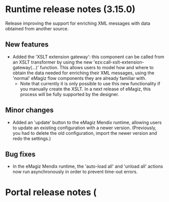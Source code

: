 # Runtime release notes (3.15.0)
Release improving the support for enriching XML messages with data obtained from another source.
## New features
- Added the 'XSLT extension gateway': this component can be called from an XSLT transformer by using the new 'ezx:call-xslt-extension-gateway(...)' function. This allows users to model how and where to obtain the data needed for enriching their XML messages, using the 'normal' eMagiz flow components they are already familiar with.
  - Note that currently it is only possible to use this new functionality if you manually create the XSLT. In a next release of eMagiz, this process will be fully supported by the designer.
## Minor changes
- Added an 'update' button to the eMagiz Mendix runtime, allowing users to update an existing configuration with a newer version. (Previously, you had to delete the old configuration, import the newer version and redo the settings.)
## Bug fixes
- In the eMagiz Mendix runtime, the 'auto-load all' and 'unload all' actions now run asynchronously in order to prevent time-out errors.

# Portal release notes (
